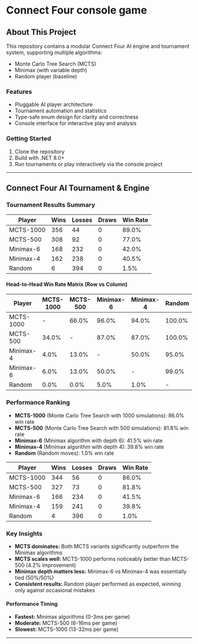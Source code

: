 # Connect Four console game

## About This Project

This repository contains a modular Connect Four AI engine and tournament system, supporting multiple algorithms:

- Monte Carlo Tree Search (MCTS)
- Minimax (with variable depth)
- Random player (baseline)

### Features

- Pluggable AI player architecture
- Tournament automation and statistics
- Type-safe enum design for clarity and correctness
- Console interface for interactive play and analysis

### Getting Started

1. Clone the repository
2. Build with .NET 8.0+
3. Run tournaments or play interactively via the console project

---

## Connect Four AI Tournament & Engine

### Tournament Results Summary

| Player    | Wins | Losses | Draws | Win Rate |
| --------- | ---- | ------ | ----- | -------- |
| MCTS-1000 | 356  | 44     | 0     | 89.0%    |
| MCTS-500  | 308  | 92     | 0     | 77.0%    |
| Minimax-6 | 168  | 232    | 0     | 42.0%    |
| Minimax-4 | 162  | 238    | 0     | 40.5%    |
| Random    | 6    | 394    | 0     | 1.5%     |

#### Head-to-Head Win Rate Matrix (Row vs Column)

| Player    | MCTS-1000 | MCTS-500 | Minimax-6 | Minimax-4 | Random  |
| --------- | --------- | -------- | --------- | --------- | ------- |
| MCTS-1000 | -         | 66.0%    | 96.0%     | 94.0%     | 100.0%  |
| MCTS-500  | 34.0%     | -        | 87.0%     | 87.0%     | 100.0%  |
| Minimax-4 | 4.0%      | 13.0%    | -         | 50.0%     | 95.0%   |
| Minimax-6 | 6.0%      | 13.0%    | 50.0%     | -         | 99.0%   |
| Random    | 0.0%      | 0.0%     | 5.0%      | 1.0%      | -       |

### Performance Ranking

- **MCTS-1000** (Monte Carlo Tree Search with 1000 simulations): 86.0% win rate
- **MCTS-500** (Monte Carlo Tree Search with 500 simulations): 81.8% win rate
- **Minimax-6** (Minimax algorithm with depth 6): 41.5% win rate
- **Minimax-4** (Minimax algorithm with depth 4): 39.8% win rate
- **Random** (Random moves): 1.0% win rate

| Player    | Wins | Losses | Draws | Win Rate |
| --------- | ---- | ------ | ----- | -------- |
| MCTS-1000 | 344  | 56     | 0     | 86.0%    |
| MCTS-500  | 327  | 73     | 0     | 81.8%    |
| Minimax-6 | 166  | 234    | 0     | 41.5%    |
| Minimax-4 | 159  | 241    | 0     | 39.8%    |
| Random    | 4    | 396    | 0     | 1.0%     |

### Key Insights

- **MCTS dominates:** Both MCTS variants significantly outperform the Minimax algorithms
- **MCTS scales well:** MCTS-1000 performs noticeably better than MCTS-500 (4.2% improvement)
- **Minimax depth matters less:** Minimax-6 vs Minimax-4 was essentially tied (50%/50%)
- **Consistent results:** Random player performed as expected, winning only against occasional mistakes

#### Performance Timing

- **Fastest:** Minimax algorithms (0-3ms per game)
- **Moderate:** MCTS-500 (6-16ms per game)
- **Slowest:** MCTS-1000 (13-32ms per game)

---
